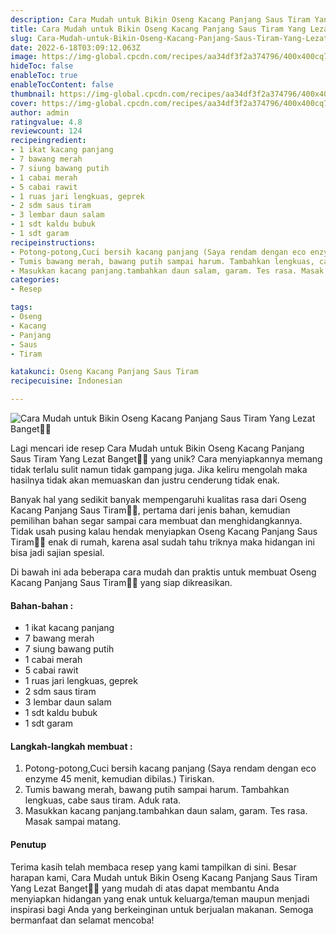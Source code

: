```yaml
---
description: Cara Mudah untuk Bikin Oseng Kacang Panjang Saus Tiram Yang Lezat Banget"
title: Cara Mudah untuk Bikin Oseng Kacang Panjang Saus Tiram Yang Lezat Banget
slug: Cara-Mudah-untuk-Bikin-Oseng-Kacang-Panjang-Saus-Tiram-Yang-Lezat-Banget
date: 2022-6-18T03:09:12.063Z
image: https://img-global.cpcdn.com/recipes/aa34df3f2a374796/400x400cq70/photo.jpg
hideToc: false
enableToc: true
enableTocContent: false
thumbnail: https://img-global.cpcdn.com/recipes/aa34df3f2a374796/400x400cq70/photo.jpg
cover: https://img-global.cpcdn.com/recipes/aa34df3f2a374796/400x400cq70/photo.jpg
author: admin
ratingvalue: 4.8
reviewcount: 124
recipeingredient:
- 1 ikat kacang panjang
- 7 bawang merah
- 7 siung bawang putih
- 1 cabai merah
- 5 cabai rawit
- 1 ruas jari lengkuas, geprek
- 2 sdm saus tiram
- 3 lembar daun salam
- 1 sdt kaldu bubuk
- 1 sdt garam
recipeinstructions:
- Potong-potong,Cuci bersih kacang panjang (Saya rendam dengan eco enzyme 45 menit, kemudian dibilas.) Tiriskan.
- Tumis bawang merah, bawang putih sampai harum. Tambahkan lengkuas, cabe saus tiram. Aduk rata.
- Masukkan kacang panjang.tambahkan daun salam, garam. Tes rasa. Masak sampai matang.
categories:
- Resep

tags:
- Oseng
- Kacang
- Panjang
- Saus
- Tiram

katakunci: Oseng Kacang Panjang Saus Tiram
recipecuisine: Indonesian

---
```


![Cara Mudah untuk Bikin Oseng Kacang Panjang Saus Tiram Yang Lezat Banget👩‍🍳](https://img-global.cpcdn.com/recipes/aa34df3f2a374796/400x400cq70/photo.jpg)

Lagi mencari ide resep Cara Mudah untuk Bikin Oseng Kacang Panjang Saus Tiram Yang Lezat Banget👩‍🍳 yang unik? Cara menyiapkannya memang tidak terlalu sulit namun tidak gampang juga. Jika keliru mengolah maka hasilnya tidak akan memuaskan dan justru cenderung tidak enak.

Banyak hal yang sedikit banyak mempengaruhi kualitas rasa dari Oseng Kacang Panjang Saus Tiram👩‍🍳, pertama dari jenis bahan, kemudian pemilihan bahan segar sampai cara membuat dan menghidangkannya. Tidak usah pusing kalau hendak menyiapkan Oseng Kacang Panjang Saus Tiram👩‍🍳 enak di rumah, karena asal sudah tahu triknya maka hidangan ini bisa jadi sajian spesial.

Di bawah ini ada beberapa cara mudah dan praktis untuk membuat Oseng Kacang Panjang Saus Tiram👩‍🍳 yang siap dikreasikan.

<!--inarticleads1-->

#### Bahan-bahan :

- 1 ikat kacang panjang
- 7 bawang merah
- 7 siung bawang putih
- 1 cabai merah
- 5 cabai rawit
- 1 ruas jari lengkuas, geprek
- 2 sdm saus tiram
- 3 lembar daun salam
- 1 sdt kaldu bubuk
- 1 sdt garam

<!--inarticleads2-->

#### Langkah-langkah membuat :

1. Potong-potong,Cuci bersih kacang panjang (Saya rendam dengan eco enzyme 45 menit, kemudian dibilas.) Tiriskan.
1. Tumis bawang merah, bawang putih sampai harum. Tambahkan lengkuas, cabe saus tiram. Aduk rata.
1. Masukkan kacang panjang.tambahkan daun salam, garam. Tes rasa. Masak sampai matang.

#### Penutup

Terima kasih telah membaca resep yang kami tampilkan di sini. Besar harapan kami, Cara Mudah untuk Bikin Oseng Kacang Panjang Saus Tiram Yang Lezat Banget👩‍🍳 yang mudah di atas dapat membantu Anda menyiapkan hidangan yang enak untuk keluarga/teman maupun menjadi inspirasi bagi Anda yang berkeinginan untuk berjualan makanan. Semoga bermanfaat dan selamat mencoba!